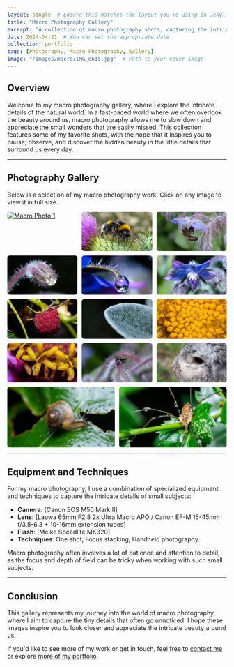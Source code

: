 ```yaml
---
layout: single  # Ensure this matches the layout you're using in Jekyll
title: "Macro Photography Gallery"
excerpt: "A collection of macro photography shots, capturing the intricate details of the natural world."
date: 2024-04-21  # You can set the appropriate date
collection: portfolio
tags: [Photography, Macro Photography, Gallery]
image: "/images/macro/IMG_8615.jpg"  # Path to your cover image
---
```


## Overview

Welcome to my macro photography gallery, where I explore the intricate details of the natural world. In a fast-paced world where we often overlook the beauty around us, macro photography allows me to slow down and appreciate the small wonders that are easily missed. This collection features some of my favorite shots, with the hope that it inspires you to pause, observe, and discover the hidden beauty in the little details that surround us every day.

---

## Photography Gallery

Below is a selection of my macro photography work. Click on any image to view it in full size.

<div class="gallery">
  <!-- Image Items -->
  <a href="/images/macro/IMG_7364.JPG">
    <img src="/images/macro/IMG_7364.JPG" alt="Macro Photo 1" style="width:100%">
  </a>
  <a href="/images/macro/IMG_8615.jpg">
    <img src="/images/macro/IMG_8615.jpg" alt="Macro Photo 2" style="width:100%">
  </a>
  <a href="/images/macro/IMG_8663.jpg">
    <img src="/images/macro/IMG_8663.jpg" alt="Macro Photo 3" style="width:100%">
  </a>
  <a href="/images/macro/IMG_9003.jpg">
    <img src="/images/macro/IMG_9003.jpg" alt="Macro Photo 4" style="width:100%">
  </a>
  <a href="/images/macro/IMG_9012.jpg">
    <img src="/images/macro/IMG_9012.jpg" alt="Macro Photo 5" style="width:100%">
  </a>
  <a href="/images/macro/IMG_9018.jpg">
    <img src="/images/macro/IMG_9018.jpg" alt="Macro Photo 6" style="width:100%">
  </a>
  <a href="/images/macro/IMG_9044.jpg">
    <img src="/images/macro/IMG_9044.jpg" alt="Macro Photo 7" style="width:100%">
  </a>
  <a href="/images/macro/IMG_9052.jpg">
    <img src="/images/macro/IMG_9052.jpg" alt="Macro Photo 8" style="width:100%">
  </a>
  <a href="/images/macro/IMG_9065.jpg">
    <img src="/images/macro/IMG_9065.jpg" alt="Macro Photo 9" style="width:100%">
  </a>
  <a href="/images/macro/IMG_9074.jpg">
    <img src="/images/macro/IMG_9074.jpg" alt="Macro Photo 10" style="width:100%">
  </a>
  <a href="/images/macro/IMG_9079.jpg">
    <img src="/images/macro/IMG_9079.jpg" alt="Macro Photo 11" style="width:100%">
  </a>
  <a href="/images/macro/IMG_9564.jpg">
    <img src="/images/macro/IMG_9564.jpg" alt="Macro Photo 12" style="width:100%">
  </a>
  <a href="/images/macro/IMG_9589.jpg">
    <img src="/images/macro/IMG_9589.jpg" alt="Macro Photo 13" style="width:100%">
  </a>
  <a href="/images/macro/IMG_9606.jpg">
    <img src="/images/macro/IMG_9606.jpg" alt="Macro Photo 14" style="width:100%">
  </a>
</div>


---

## Equipment and Techniques

For my macro photography, I use a combination of specialized equipment and techniques to capture the intricate details of small subjects:

- **Camera**: [Canon EOS M50 Mark II]
- **Lens**: [Laowa 65mm F2.8 2x Ultra Macro APO / Canon EF-M 15-45mm f/3.5-6.3 + 10-16mm extension tubes]
- **Flash**: [Meike Speedlite MK320]
- **Techniques**: One shot, Focus stacking, Handheld photography.

Macro photography often involves a lot of patience and attention to detail, as the focus and depth of field can be tricky when working with such small subjects.

---

## Conclusion

This gallery represents my journey into the world of macro photography, where I aim to capture the tiny details that often go unnoticed. I hope these images inspire you to look closer and appreciate the intricate beauty around us.

If you'd like to see more of my work or get in touch, feel free to [contact me](/contact) or explore [more of my portfolio](/portfolio/).

<style>
.gallery {
  display: flex;
  flex-wrap: wrap;
  gap: 10px;
}

.gallery a {
  flex: 1 1 calc(33% - 10px);
  box-sizing: border-box;
  display: block;
  overflow: hidden;
  border-radius: 5px;
  transition: transform 0.3s ease;
}

.gallery a:hover {
  transform: scale(1.05);
}

.gallery img {
  width: 100%;
  height: auto;
  display: block;
  border-radius: 5px;
}
</style>

